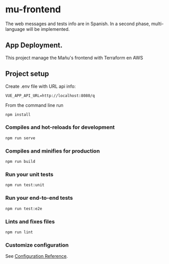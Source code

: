 # mu-frontend

The web messages and tests info are in Spanish. In a second phase, multi-language will be implemented.

## App Deployment.
This project manage the Mañu's frontend with Terraform en AWS

## Project setup

Create .env file with URL api info:

```
VUE_APP_API_URL=http://localhost:8080/q
```

From the command line run
```
npm install
```

### Compiles and hot-reloads for development
```
npm run serve
```

### Compiles and minifies for production
```
npm run build
```

### Run your unit tests
```
npm run test:unit
```

### Run your end-to-end tests
```
npm run test:e2e
```

### Lints and fixes files
```
npm run lint
```

### Customize configuration
See [Configuration Reference](https://cli.vuejs.org/config/).
